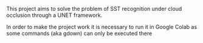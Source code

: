 This project aims to solve the problem of SST recognition under cloud occlusion through a UNET framework.

In order to make the project work it is necessary to run it in Google Colab as some commands (aka gdown) can only be executed there
